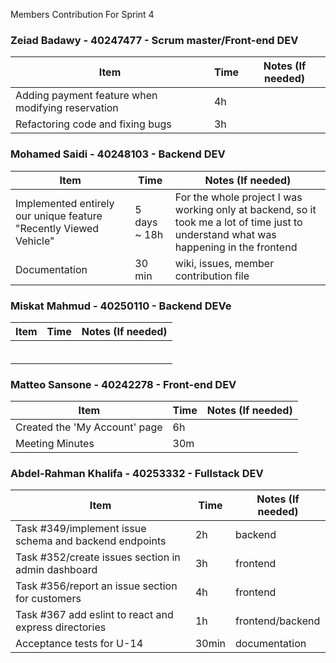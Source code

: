 Members Contribution For Sprint 4

### Zeiad Badawy - 40247477 - Scrum master/Front-end DEV
| Item                        | Time      | Notes (If needed)                                               |
|-----------------------------|-----------|-----------------------------------------------------------------|
|          Adding payment feature when modifying reservation                 |    4h       |                                                                 |
|          Refactoring code and fixing bugs                 |     3h      |                                                                 |



### Mohamed Saidi - 40248103 - Backend DEV
| Item                        | Time      | Notes (If needed)                                               |
|-----------------------------|-----------|-----------------------------------------------------------------|
| Implemented entirely our unique feature "Recently Viewed Vehicle"                           | 5 days ~ 18h           | For the whole project I was working only at backend, so it took me a lot of time just to understand what was happening in the frontend                                                       | 
|  Documentation                         |     30 min      |                    wiki, issues, member contribution file                                          | 




### Miskat Mahmud - 40250110 - Backend DEVe
| Item                        | Time      | Notes (If needed)                                               |
|-----------------------------|-----------|-----------------------------------------------------------------|
|                            |            |                    |
|                            |          |                                                                 |
|                   |            |                    |
|                       |            |               |
|                   |            |             |
|                   |            |           |



### Matteo Sansone - 40242278 - Front-end DEV
| Item                        | Time      | Notes (If needed)                                               |
|-----------------------------|-----------|-----------------------------------------------------------------|
|             Created the 'My Account' page             |     6h    |              |
|             Meeting Minutes                |  30m   |                                                                 |

### Abdel-Rahman Khalifa - 40253332 - Fullstack DEV
| Item                        | Time      | Notes (If needed)                                               |
|-----------------------------|-----------|-----------------------------------------------------------------|
| Task #349/implement issue schema and backend endpoints| 2h  | backend                                     |
| Task #352/create issues section in admin dashboard|  3h |   frontend                                      |
| Task #356/report an issue section for customers| 4h  | frontend |
| Task #367 add eslint to react and express directories | 1h |  frontend/backend |
|  Acceptance tests for U-14| 30min | documentation |
